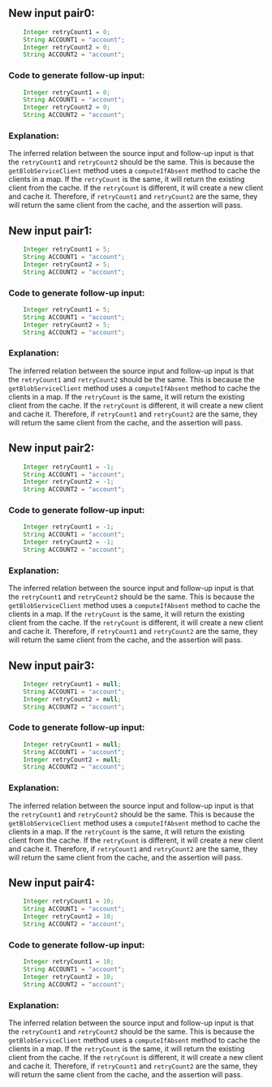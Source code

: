 ## New input pair0:
```java
    Integer retryCount1 = 0;
    String ACCOUNT1 = "account";
    Integer retryCount2 = 0;
    String ACCOUNT2 = "account";
```
### Code to generate follow-up input:
```java
    Integer retryCount1 = 0;
    String ACCOUNT1 = "account";
    Integer retryCount2 = 0;
    String ACCOUNT2 = "account";
```
### Explanation:
The inferred relation between the source input and follow-up input is that the `retryCount1` and `retryCount2` should be the same. This is because the `getBlobServiceClient` method uses a `computeIfAbsent` method to cache the clients in a map. If the `retryCount` is the same, it will return the existing client from the cache. If the `retryCount` is different, it will create a new client and cache it. Therefore, if `retryCount1` and `retryCount2` are the same, they will return the same client from the cache, and the assertion will pass.

## New input pair1:
```java
    Integer retryCount1 = 5;
    String ACCOUNT1 = "account";
    Integer retryCount2 = 5;
    String ACCOUNT2 = "account";
```
### Code to generate follow-up input:
```java
    Integer retryCount1 = 5;
    String ACCOUNT1 = "account";
    Integer retryCount2 = 5;
    String ACCOUNT2 = "account";
```
### Explanation:
The inferred relation between the source input and follow-up input is that the `retryCount1` and `retryCount2` should be the same. This is because the `getBlobServiceClient` method uses a `computeIfAbsent` method to cache the clients in a map. If the `retryCount` is the same, it will return the existing client from the cache. If the `retryCount` is different, it will create a new client and cache it. Therefore, if `retryCount1` and `retryCount2` are the same, they will return the same client from the cache, and the assertion will pass.

## New input pair2:
```java
    Integer retryCount1 = -1;
    String ACCOUNT1 = "account";
    Integer retryCount2 = -1;
    String ACCOUNT2 = "account";
```
### Code to generate follow-up input:
```java
    Integer retryCount1 = -1;
    String ACCOUNT1 = "account";
    Integer retryCount2 = -1;
    String ACCOUNT2 = "account";
```
### Explanation:
The inferred relation between the source input and follow-up input is that the `retryCount1` and `retryCount2` should be the same. This is because the `getBlobServiceClient` method uses a `computeIfAbsent` method to cache the clients in a map. If the `retryCount` is the same, it will return the existing client from the cache. If the `retryCount` is different, it will create a new client and cache it. Therefore, if `retryCount1` and `retryCount2` are the same, they will return the same client from the cache, and the assertion will pass.

## New input pair3:
```java
    Integer retryCount1 = null;
    String ACCOUNT1 = "account";
    Integer retryCount2 = null;
    String ACCOUNT2 = "account";
```
### Code to generate follow-up input:
```java
    Integer retryCount1 = null;
    String ACCOUNT1 = "account";
    Integer retryCount2 = null;
    String ACCOUNT2 = "account";
```
### Explanation:
The inferred relation between the source input and follow-up input is that the `retryCount1` and `retryCount2` should be the same. This is because the `getBlobServiceClient` method uses a `computeIfAbsent` method to cache the clients in a map. If the `retryCount` is the same, it will return the existing client from the cache. If the `retryCount` is different, it will create a new client and cache it. Therefore, if `retryCount1` and `retryCount2` are the same, they will return the same client from the cache, and the assertion will pass.

## New input pair4:
```java
    Integer retryCount1 = 10;
    String ACCOUNT1 = "account";
    Integer retryCount2 = 10;
    String ACCOUNT2 = "account";
```
### Code to generate follow-up input:
```java
    Integer retryCount1 = 10;
    String ACCOUNT1 = "account";
    Integer retryCount2 = 10;
    String ACCOUNT2 = "account";
```
### Explanation:
The inferred relation between the source input and follow-up input is that the `retryCount1` and `retryCount2` should be the same. This is because the `getBlobServiceClient` method uses a `computeIfAbsent` method to cache the clients in a map. If the `retryCount` is the same, it will return the existing client from the cache. If the `retryCount` is different, it will create a new client and cache it. Therefore, if `retryCount1` and `retryCount2` are the same, they will return the same client from the cache, and the assertion will pass.
